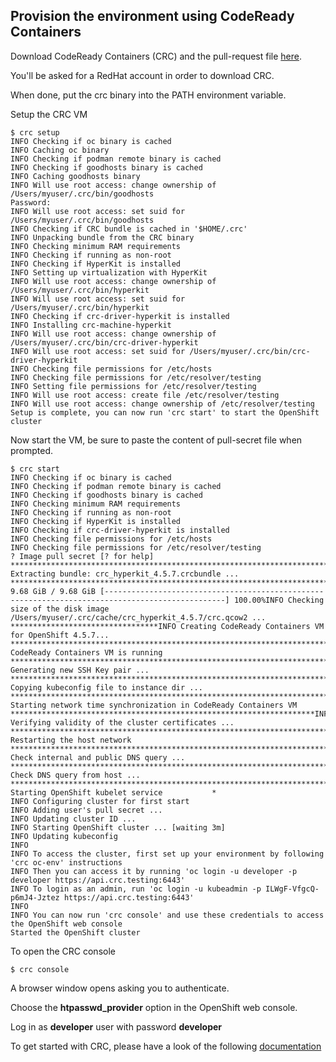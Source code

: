 ## Provision the environment using CodeReady Containers

Download CodeReady Containers (CRC) and the pull-request file [here](https://developers.redhat.com/products/codeready-containers/overview).

You'll be asked for a RedHat account in order to download CRC.

When done, put the crc binary into the PATH environment variable.

Setup the CRC VM

```console
$ crc setup
INFO Checking if oc binary is cached
INFO Caching oc binary
INFO Checking if podman remote binary is cached
INFO Checking if goodhosts binary is cached
INFO Caching goodhosts binary
INFO Will use root access: change ownership of /Users/myuser/.crc/bin/goodhosts
Password:
INFO Will use root access: set suid for /Users/myuser/.crc/bin/goodhosts
INFO Checking if CRC bundle is cached in '$HOME/.crc'
INFO Unpacking bundle from the CRC binary
INFO Checking minimum RAM requirements
INFO Checking if running as non-root
INFO Checking if HyperKit is installed
INFO Setting up virtualization with HyperKit
INFO Will use root access: change ownership of /Users/myuser/.crc/bin/hyperkit
INFO Will use root access: set suid for /Users/myuser/.crc/bin/hyperkit
INFO Checking if crc-driver-hyperkit is installed
INFO Installing crc-machine-hyperkit
INFO Will use root access: change ownership of /Users/myuser/.crc/bin/crc-driver-hyperkit
INFO Will use root access: set suid for /Users/myuser/.crc/bin/crc-driver-hyperkit
INFO Checking file permissions for /etc/hosts
INFO Checking file permissions for /etc/resolver/testing
INFO Setting file permissions for /etc/resolver/testing
INFO Will use root access: create file /etc/resolver/testing
INFO Will use root access: change ownership of /etc/resolver/testing
Setup is complete, you can now run 'crc start' to start the OpenShift cluster
```

Now start the VM, be sure to paste the content of pull-secret file when prompted.

```console
$ crc start
INFO Checking if oc binary is cached
INFO Checking if podman remote binary is cached
INFO Checking if goodhosts binary is cached
INFO Checking minimum RAM requirements
INFO Checking if running as non-root
INFO Checking if HyperKit is installed
INFO Checking if crc-driver-hyperkit is installed
INFO Checking file permissions for /etc/hosts
INFO Checking file permissions for /etc/resolver/testing
? Image pull secret [? for help] *********************************************************************************************************************************************************************************************************************************************************************************************************************************************************************************************INFO Extracting bundle: crc_hyperkit_4.5.7.crcbundle ... *********************************************************************************crc.qcow2: 9.68 GiB / 9.68 GiB [-------------------------------------------------------------------------------------------------] 100.00%INFO Checking size of the disk image /Users/myuser/.crc/cache/crc_hyperkit_4.5.7/crc.qcow2 ... *********************************INFO Creating CodeReady Containers VM for OpenShift 4.5.7... *****************************************************************************INFO CodeReady Containers VM is running           ****************************************************************************************INFO Generating new SSH Key pair ...              ****************************************************************************************INFO Copying kubeconfig file to instance dir ...  ****************************************************************************************INFO Starting network time synchronization in CodeReady Containers VM ********************************************************************INFO Verifying validity of the cluster certificates ... **********************************************************************************INFO Restarting the host network                  ****************************************************************************************INFO Check internal and public DNS query ...      **********************************************************************************************************************************************************************INFO Check DNS query from host ...                ****************************************************************************************INFO Starting OpenShift kubelet service           *
INFO Configuring cluster for first start
INFO Adding user's pull secret ...
INFO Updating cluster ID ...
INFO Starting OpenShift cluster ... [waiting 3m]
INFO Updating kubeconfig
INFO
INFO To access the cluster, first set up your environment by following 'crc oc-env' instructions
INFO Then you can access it by running 'oc login -u developer -p developer https://api.crc.testing:6443'
INFO To login as an admin, run 'oc login -u kubeadmin -p ILWgF-VfgcQ-p6mJ4-Jztez https://api.crc.testing:6443'
INFO
INFO You can now run 'crc console' and use these credentials to access the OpenShift web console
Started the OpenShift cluster
```

To open the CRC console

```console
$ crc console
```

A browser window opens asking you to authenticate.

Choose the **htpasswd_provider** option in the OpenShift web console.

Log in as **developer** user with password **developer**

To get started with CRC, please have a look of the following [documentation](https://access.redhat.com/documentation/en-us/red_hat_codeready_containers/1.15/)



